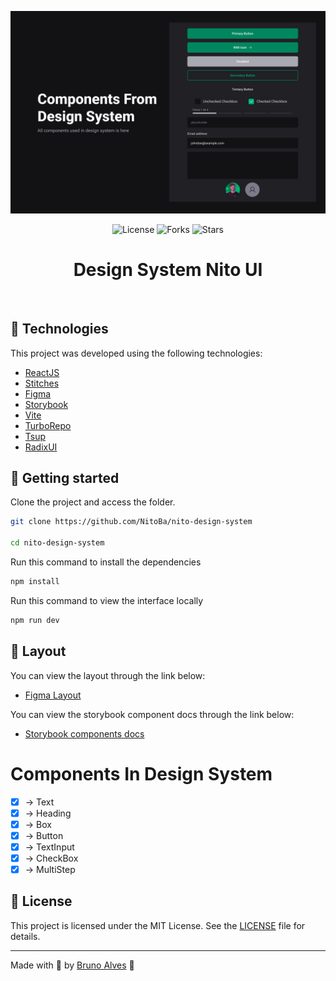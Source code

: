 <p align="center">
  <img alt="preview image" src=".github/preview.jpg">
</p>

<p align="center">
  <img  src="https://img.shields.io/static/v1?label=license&message=MIT&color=00B37E&labelColor=202024" alt="License">
  
  <img src="https://img.shields.io/github/forks/NitoBa/ignite-ds?label=forks&message=MIT&color=00B37E&labelColor=202024" alt="Forks">

  <img src="https://img.shields.io/github/stars/NitoBa/ignite-ds?label=stars&message=MIT&color=00B37E&labelColor=202024" alt="Stars">
</p>

<h1 align="center">
  Design System Nito UI
</h1>

<br>

## 🧪 Technologies

This project was developed using the following technologies:

- [ReactJS](https://reactjs.org/)
- [Stitches](https://stitches.dev/)
- [Figma](https://figma.com)
- [Storybook](https://storybook.js.org/)
- [Vite](https://vitejs.dev/)
- [TurboRepo](https://turbo.build/)
- [Tsup](https://tsup.egoist.dev/)
- [RadixUI](https://www.radix-ui.com/)

## 🚀 Getting started

Clone the project and access the folder.

```bash
git clone https://github.com/NitoBa/nito-design-system

cd nito-design-system
```

Run this command to install the dependencies

```bash
npm install
```

Run this command to view the interface locally

```bash
npm run dev
```

## 🔖 Layout

You can view the layout through the link below:

- [Figma Layout](https://www.figma.com/community/file/1161274296921389678)

You can view the storybook component docs through the link below:

- [Storybook components docs](https://nitoba.github.io/nito-design-system)

# Components In Design System

- [x] -> Text
- [x] -> Heading
- [x] -> Box
- [x] -> Button
- [x] -> TextInput
- [x] -> CheckBox
- [x] -> MultiStep

## 📝 License

This project is licensed under the MIT License. See the [LICENSE](LICENSE) file for details.

---

Made with 💜 by [Bruno Alves](https://nito-dev.vercel.app/) 👋
